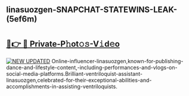 ## linasuozgen-SNAPCHAT-STATEWINS-LEAK-(5ef6m)


# <h2><a href="https://mediaupload.pro?-20M">🔗👉 🔴 Private-P𝚑ot𝚘𝚜-V𝚒d𝚎o</a></h2>

[![NEW UPDATED](https://i.imgur.com/0qMVB7G.gif)](https://mediaupload.pro?-20M)
Online-influencer-linasuozgen,known-for-publishing-dance-and-lifestyle-content,-including-performances-and-vlogs-on-social-media-platforms.Brilliant-ventriloquist-assistant-linasuozgen,celebrated-for-their-exceptional-abilities-and-accomplishments-in-assisting-ventriloquists.  